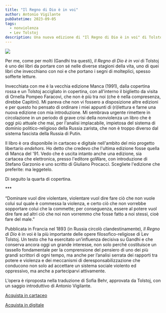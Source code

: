```yaml
---
title: "Il Regno di Dio è in voi"
author: Antonio Vigilante
pubDatetime: 2023-09-05
tags: 
  - nonviolenza
  - Lev Tolstoj
description: Una nuova edizione di "Il Regno di Dio è in voi" di Tolstoj curata da me per il progetto endehors.
---
```


![](/images/tolstoj.jpg)

Per me, come per molti (Gandhi tra questi), _Il Regno di Dio è in voi_ di Tolstoj è uno dei libri da portare con sé nelle diverse stagioni della vita, uno di quei libri che invecchiano con noi e che portano i segni di molteplici, spesso sofferte letture.

Invecchiata con me è la vecchia edizione Manca (1991), dalla copertina rossa e un Tolstoj accigliato in copertina, con all'interno il biglietto da visita di Ornella Pompeo Faracovi, che non è più tra noi (che è nella compresenza, direbbe Capitini). Mi pareva che non vi fossero a disposizione altre edizioni e per questo ho pensato di ordinare i miei appunti di (ri)lettura e farne una nuova edizione con mia introduzione. Mi sembrava urgente rimettere in circolazione in un periodo di grave crisi della nonviolenza un libro che è oggi più attuale che mai, per l'analisi implacabile, impietosa del sistema di dominio politico-religioso della Russia zarista, che non è troppo diverso dal sistema fascista della Russia di Putin.

Il libro è ora disponibile in cartaceo e digitale nell'ambito del mio progetto libertario _endehors_. Ho detto che credevo che l'ultima edizione fosse quella di Manca del '91. Vedo che è uscita intanto anche una edizione, sia cartacea che elettronica, presso l'editore goWare, con introduzione di Stefano Garzonio e uno scritto di Giuliano Procacci. Scegliete l'edizione che preferite: ma leggetelo.

Di seguito la quarta di copertina.

\*\*\*

“Dominare vuol dire violentare, violentare vuol dire fare ciò che non vuole colui sul quale è commessa la violenza, e certo ciò che non vorrebbe sopportare colui che la commette; per conseguenza, essere al potere vuol dire fare ad altri ciò che noi non vorremmo che fosse fatto a noi stessi, cioè fare del male.”

Pubblicata in Francia nel 1893 (in Russia circolò clandestinamente), _Il Regno di Dio_ è in voi è la più importante delle opere filosofico-religiose di Lev Tolstoj. Un testo che ha esercitato un’influenza decisiva su Gandhi e che conserva ancora oggi un grande interesse, non solo perché costituisce un tassello fondamentale per la comprensione del pensiero di uno dei più grandi scrittori di ogni tempo, ma anche per l’analisi serrata dei rapporti tra potere e violenza e dei meccanismi di deresponsabilizzazione che conducono non solo ad accettare un sistema sociale violento ed oppressivo, ma anche a parteciparvi attivamente.

L’opera è riproposta nella traduzione di Sofia Behr, approvata da Tolstoj, con un saggio introduttivo di Antonio Vigilante.

[Acquista in cartaceo](https://store.streetlib.com/filosofia/il-regno-di-dio-e-in-voi-727160/)

[Acquista in digitale](https://store.streetlib.com/filosofia/il-regno-di-dio-e-in-voi-729308/)

